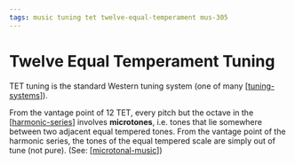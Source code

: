```yaml
---
tags: music tuning tet twelve-equal-temperament mus-305
---
```


# Twelve Equal Temperament Tuning

TET tuning is the standard Western tuning system (one of many [[tuning-systems]]).

From the vantage point of 12 TET, every pitch but the octave in the [[harmonic-series]] involves **microtones**, i.e. tones that lie somewhere between two adjacent equal tempered tones. From the vantage point of the harmonic series, the tones of the equal tempered scale are simply out of tune (not pure). (See: [[microtonal-music]])

[//begin]: # "Autogenerated link references for markdown compatibility"
[tuning-systems]: tuning-systems "Tuning Systems"
[harmonic-series]: harmonic-series "Harmonic Series"
[microtonal-music]: microtonal-music "Microtonal Music"
[//end]: # "Autogenerated link references"